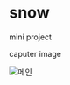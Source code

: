 # snow
mini project

caputer image

![메인](https://user-images.githubusercontent.com/88028283/144372286-0c864b40-8c75-47a0-9a42-1354ea3bfd24.PNG)
